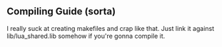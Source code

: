 Compiling Guide (sorta)
-----------------------
I really suck at creating makefiles and crap like that. Just link it against lib/lua_shared.lib somehow if you're gonna compile it.